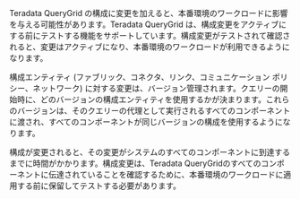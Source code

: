 Teradata QueryGrid の構成に変更を加えると、本番環境のワークロードに影響を与える可能性があります。Teradata QueryGrid は、構成変更をアクティブにする前にテストする機能をサポートしています。構成変更がテストされて確認されると、変更はアクティブになり、本番環境のワークロードが利用できるようになります。

構成エンティティ (ファブリック、コネクタ、リンク、コミュニケーション ポリシー、ネットワーク) に対する変更は、バージョン管理されます。クエリーの開始時に、どのバージョンの構成エンティティを使用するかが決まります。これらのバージョンは、そのクエリーの代理として実行されるすべてのコンポーネントに渡され、すべてのコンポーネントが同じバージョンの構成を使用するようになります。

構成が変更されると、その変更がシステムのすべてのコンポーネントに到達するまでに時間がかかります。構成変更は、Teradata QueryGridのすべてのコンポーネントに伝達されていることを確認するために、本番環境のワークロードに適用する前に保留してテストする必要があります。
